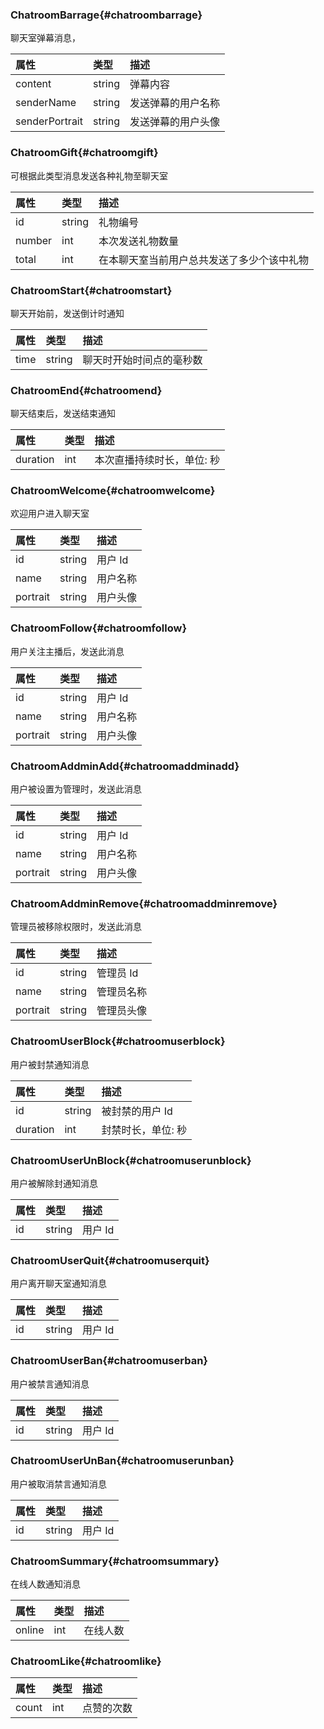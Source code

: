 

### ChatroomBarrage{#chatroombarrage}

聊天室弹幕消息，

| 属性           |   类型            | 描述
|:--------------|:------------------|:---------------
|  content     |    string         |     弹幕内容
|  senderName     |    string         |     发送弹幕的用户名称
|  senderPortrait     |    string         |     发送弹幕的用户头像
### ChatroomGift{#chatroomgift}

可根据此类型消息发送各种礼物至聊天室

| 属性           |   类型            | 描述
|:--------------|:------------------|:---------------
|  id     |    string         |     礼物编号
|  number     |    int         |     本次发送礼物数量
|  total     |    int         |     在本聊天室当前用户总共发送了多少个该中礼物
### ChatroomStart{#chatroomstart}

聊天开始前，发送倒计时通知

| 属性           |   类型            | 描述
|:--------------|:------------------|:---------------
|  time     |    string         |     聊天时开始时间点的毫秒数
### ChatroomEnd{#chatroomend}

聊天结束后，发送结束通知

| 属性           |   类型            | 描述
|:--------------|:------------------|:---------------
|  duration     |    int         |     本次直播持续时长，单位: 秒
### ChatroomWelcome{#chatroomwelcome}

欢迎用户进入聊天室

| 属性           |   类型            | 描述
|:--------------|:------------------|:---------------
|  id     |    string         |     用户 Id
|  name     |    string         |     用户名称
|  portrait     |    string         |     用户头像
### ChatroomFollow{#chatroomfollow}

用户关注主播后，发送此消息

| 属性           |   类型            | 描述
|:--------------|:------------------|:---------------
|  id     |    string         |     用户 Id
|  name     |    string         |     用户名称
|  portrait     |    string         |     用户头像
### ChatroomAddminAdd{#chatroomaddminadd}

用户被设置为管理时，发送此消息

| 属性           |   类型            | 描述
|:--------------|:------------------|:---------------
|  id     |    string         |     用户 Id
|  name     |    string         |     用户名称
|  portrait     |    string         |     用户头像
### ChatroomAddminRemove{#chatroomaddminremove}

管理员被移除权限时，发送此消息

| 属性           |   类型            | 描述
|:--------------|:------------------|:---------------
|  id     |    string         |     管理员 Id
|  name     |    string         |     管理员名称
|  portrait     |    string         |     管理员头像
### ChatroomUserBlock{#chatroomuserblock}

用户被封禁通知消息

| 属性           |   类型            | 描述
|:--------------|:------------------|:---------------
|  id     |    string         |     被封禁的用户 Id
|  duration     |    int         |     封禁时长，单位: 秒
### ChatroomUserUnBlock{#chatroomuserunblock}

用户被解除封通知消息

| 属性           |   类型            | 描述
|:--------------|:------------------|:---------------
|  id     |    string         |     用户 Id
### ChatroomUserQuit{#chatroomuserquit}

用户离开聊天室通知消息

| 属性           |   类型            | 描述
|:--------------|:------------------|:---------------
|  id     |    string         |     用户 Id
### ChatroomUserBan{#chatroomuserban}

用户被禁言通知消息

| 属性           |   类型            | 描述
|:--------------|:------------------|:---------------
|  id     |    string         |     用户 Id
### ChatroomUserUnBan{#chatroomuserunban}

用户被取消禁言通知消息

| 属性           |   类型            | 描述
|:--------------|:------------------|:---------------
|  id     |    string         |     用户 Id
### ChatroomSummary{#chatroomsummary}

在线人数通知消息

| 属性           |   类型            | 描述
|:--------------|:------------------|:---------------
|  online     |    int         |     在线人数
### ChatroomLike{#chatroomlike}



| 属性           |   类型            | 描述
|:--------------|:------------------|:---------------
|  count     |    int         |     点赞的次数
